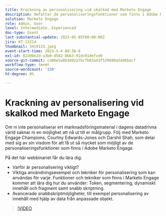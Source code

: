 ```yaml
---
title: Krackning av personalisering vid skalkod med Marketo Engage
description: Omfattar de personaliseringsfunktioner som finns i Adobe Marketo Engage. Token, segmentering, dynamiskt innehåll och fragment samt snabb skriptning.  Avancerade snabbskriptmöjligheter, till exempel personalisering av innehåll med hjälp av data från anpassade objekt.
solution: Marketo Engage
role: Admin, User
level: Intermediate, Experienced
doc-type: Event
last-substantial-update: 2023-05-05T00:00:00Z
jira: KT-13214
thumbnail: 3419133.jpeg
event-start-time: 2023-5-4 08:30-8
exl-id: 82a9be2d-a3b8-4582-8b63-91dc91defce0
source-git-commit: ca06e5a8b1602a7bcfb83a43f529680a5a96bacf
workflow-type: tm+mt
source-wordcount: '150'
ht-degree: 0%

---
```


# Krackning av personalisering vid skalkod med Marketo Engage

Om ni inte personaliserar ert marknadsföringsmaterial i dagens datadrivna värld saknar ni en möjlighet att nå ut till er målgrupp. Följ med Marketo Engage Champions, Courtny Edwards-Jones och Darshil Shah, som delar med sig av sin visdom för att få ut så mycket som möjligt av de personaliseringsfunktioner som finns i Adobe Marketo Engage.

På det här webbinariet får du lära dig:

* Varför är personalisering viktigt?
* Viktiga användningsexempel och tekniker för personalisering som kan användas för varje. Funktioner och tekniker som finns i Marketo Engage kommer att lära dig hur du använder: Token, segmentering, dynamiskt innehåll och fragment samt snabb skriptning.
* Avancerade snabbskriptmöjligheter, till exempel personalisering av innehåll med hjälp av data från anpassade objekt.

>[!VIDEO](https://video.tv.adobe.com/v/3419133/?learn=on)
